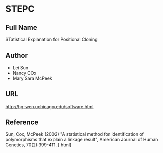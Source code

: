 # STEPC

## Full Name
STatistical Explanation for Positional Cloning

## Author
* Lei Sun
* Nancy COx
* Mary Sara McPeek

## URL
http://hg-wen.uchicago.edu/software.html

## Reference
Sun, Cox, McPeek (2002) "A statistical method for identification of polymorphisms that explain a linkage result", American Journal of Human Genetics, 70(2):399-411\. [ html]
